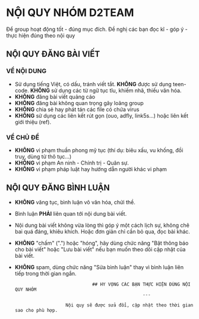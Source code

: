 # NỘI QUY NHÓM D2TEAM

Để group hoạt động tốt - đúng mục đích. Đề nghị các bạn đọc kĩ - góp ý - thực hiện đúng theo nội quy

## NỘI QUY ĐĂNG BÀI VIẾT

### VỀ NỘI DUNG
- Sử dụng tiếng Việt, có dấu, tránh viết tắt. **KHÔNG** được sử dụng teen-code. **KHÔNG** sử dụng các từ ngữ tục tĩu, khiếm nhã, thiếu văn hóa.
- **KHÔNG** đăng bài viết quảng cáo 
- **KHÔNG** đăng bài không quan trọng gây loãng group
- **KHÔNG** chia sẻ hay phát tán các file có chứa virus
- **KHÔNG** sử dụng các liên kết rút gọn (ouo, adfly, link5s...) hoặc liên kết giới thiệu (ref).

### VỀ CHỦ ĐỀ
- **KHÔNG** vi phạm thuần phong mỹ tục (thí dụ: biêu xấu, vu khống, đồi truỵ, dùng từ thô tục...)
- **KHÔNG** vi phạm An ninh - Chính trị - Quân sự.
- **KHÔNG** vi phạm pháp luật hay hướng dẫn người khác vi phạm

## NỘI QUY ĐĂNG BÌNH LUẬN

- **KHÔNG** văng tục, bình luận vô văn hóa, chửi thề.
- Bình luận **PHẢI** liên quan tới nội dung bài viết.
- Nội dung bài viết không vừa lòng thì góp ý một cách lịch sự, không chê bai quá đáng, khiêu khích. Hoặc đơn giản chỉ cần bỏ qua, đọc bài khác.
- **KHÔNG** "chấm" (".") hoặc "hóng", hãy dùng chức năng "Bật thông báo cho bài viết" hoặc "Lưu bài viết" nếu bạn muốn theo dõi cập nhật của bài viết.
- **KHÔNG** spam, dùng chức năng "Sửa bình luận" thay vì bình luận liên tiếp trong thời gian ngắn.

                                   ## HY VỌNG CÁC BẠN THỰC HIỆN ĐÚNG NỘI QUY NHÓM
                                                      ---

                         Nội quy sẽ được sửa đổi, cập nhật theo thời gian sao cho phù hợp.
